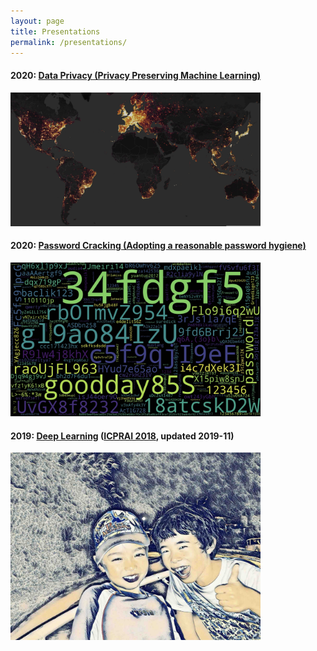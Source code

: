 ```yaml
---
layout: page
title: Presentations
permalink: /presentations/
---
```


#### 2020: [Data Privacy (Privacy Preserving Machine Learning)](../Data_Privacy_2020_Didier_Guillevic.pdf)
<img src="/assets/images/World_heatmap.jpg" title="Strava World Heatmap" width="400" />

#### 2020: [Password Cracking (Adopting a reasonable password hygiene)](../Password_Cracking_2020_Didier_Guillevic.pdf)
<img src="/assets/images/passwords.jpg" title="Cracked passwords visualization" width="400" />

#### 2019: [Deep Learning](../Deep_Learning_2019_Didier_Guillevic.pdf)  ([ICPRAI 2018](http://www.icprai2018.com), updated 2019-11)
<img src="/assets/images/deep_art.jpg" title="Deep Art - Deep Learning" width="400" />
